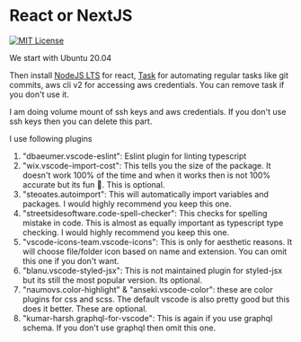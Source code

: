 # React or NextJS

[![MIT License](https://badgen.now.sh/badge/License/MIT/blue)](https://github.com/apoorvmote/devcontainer/blob/master/License.md)

We start with Ubuntu 20.04

Then install [NodeJS LTS](https://nodejs.org/en/) for react, [Task](https://taskfile.dev/#/) for automating regular tasks like git commits, aws cli v2 for accessing aws credentials. You can remove task if you don't use it.

I am doing volume mount of ssh keys and aws credentials. If you don't use ssh keys then you can delete this part.

I use following plugins 

1. "dbaeumer.vscode-eslint": Eslint plugin for linting typescript
1. "wix.vscode-import-cost": This tells you the size of the package. It doesn't work 100% of the time and when it works then is not 100% accurate but its fun :tada:. This is optional.
1. "steoates.autoimport": This will automatically import variables and packages. I would highly recommend you keep this one.
1. "streetsidesoftware.code-spell-checker": This checks for spelling mistake in code. This is almost as equally important as typescript type checking. I would highly recommend you keep this one.
1. "vscode-icons-team.vscode-icons": This is only for aesthetic reasons. It will choose file/folder icon based on name and extension. You can omit this one if you don't want.
1. "blanu.vscode-styled-jsx": This is not maintained plugin for styled-jsx but its still the most popular version. Its optional.
1. "naumovs.color-highlight" & "anseki.vscode-color": these are color plugins for css and scss. The default vscode is also pretty good but this does it better. These are optional.
1. "kumar-harsh.graphql-for-vscode": This is again if you use graphql schema.  If you don't use graphql then omit this one.